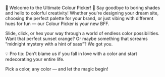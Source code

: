 🎨 Welcome to the Ultimate Colour Picker! 🌈
Say goodbye to boring shades and hello to colorful creativity! Whether you're designing your dream site, choosing the perfect palette for your brand, or just vibing with different hues for fun — our Colour Picker is your new BFF.

Slide, click, or hex your way through a world of endless color possibilities. Want that perfect sunset orange? Or maybe something that screams “midnight mystery with a hint of sass”? We got you.

💡 Pro tip: Don’t blame us if you fall in love with a color and start redecorating your entire life.

Pick a color, any color — and let the magic begin!
